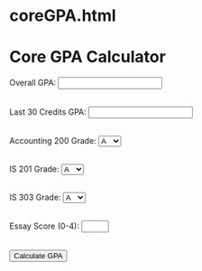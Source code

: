 # coreGPA.html
<!-- Braxdon Simmons, Dylan Mattern, Mckay Abott, Blake McAvoy, Saxon Cullimore, Aly Leavitt -->
<!-- HTML Core GPA group assignment -->


<!DOCTYPE html>
<html>
<head>
 <title>Core GPA Calculator</title>
</head>
<body>
 <h1>Core GPA Calculator</h1>
  <form>
   <label for="overallGPA">Overall GPA:</label>
   <input type="number" step="0.01" id="overallGPA" name="overallGPA"><br><br>


   <label for="last30CreditsGPA">Last 30 Credits GPA:</label>
   <input type="number" step="0.01" id="last30CreditsGPA" name="last30CreditsGPA"><br><br>


   <label for="accounting200Grade">Accounting 200 Grade:</label>
   <select id="accounting200Grade" name="accounting200Grade">
       <option value="A">A</option>
       <option value="A-">A-</option>
       <option value="B+">B+</option>
       <option value="B">B</option>
       <option value="B-">B-</option>
       <option value="C+">C+</option>
       <option value="C">C</option>
       <option value="C-">C-</option>
   </select><br><br>


   <label for="is201Grade">IS 201 Grade:</label>
   <select id="is201Grade" name="is201Grade">
       <option value="A">A</option>
       <option value="A-">A-</option>
       <option value="B+">B+</option>
       <option value="B">B</option>
       <option value="B-">B-</option>
       <option value="C+">C+</option>
       <option value="C">C</option>
       <option value="C-">C-</option>
   </select><br><br>


   <label for="is303Grade">IS 303 Grade:</label>
   <select id="is303Grade" name="is303Grade">
       <option value="A">A</option>
       <option value="A-">A-</option>
       <option value="B+">B+</option>
       <option value="B">B</option>
       <option value="B-">B-</option>
       <option value="C+">C+</option>
       <option value="C">C</option>
       <option value="C-">C-</option>
   </select><br><br>


   <label for="essayScore">Essay Score (0-4):</label>
   <input type="number" step="1" id="essayScore" name="essayScore" min="0" max="4"><br><br>


   <button type="button" onclick="calculateGPA()">Calculate GPA</button>
   <label id="calculatedGPA"></label>
 </form>


 <script>
   // JavaScript function to calculate the GPA
   function calculateGPA() {
     // Read input values
     var overallGPA = parseFloat(document.getElementById("overallGPA").value);
     var last30CreditsGPA = parseFloat(document.getElementById("last30CreditsGPA").value);
     var accounting200Grade = document.getElementById("accounting200Grade").value;
     var is201Grade = document.getElementById("is201Grade").value;
     var is303Grade = document.getElementById("is303Grade").value;
     var essayScore = parseFloat(document.getElementById("essayScore").value);


     // Convert letter grades to grade points
     var gradePoints = {
       "A": 4.0,
       "A-": 3.7,
       "B+": 3.3,
       "B": 3.0,
       "B-": 2.7,
       "C+": 2.3,
       "C": 2.0,
       "C-": 1.7,
       "D+": 1.3,
       "D": 1.0,
       "F": 0.0
     };
     var accounting200Points = gradePoints[accounting200Grade];
     var is201Points = gradePoints[is201Grade];
     var is303Points = gradePoints[is303Grade];


     // Calculate the Core GPA
       var coreGPA = (overallGPA * 0.12 + last30CreditsGPA * 0.18 + (accounting200Points * 0.05) +
                    (is201Points * 0.3) + (is303Points * 0.3) + (essayScore * 0.05));
     // Display the calculated GPA
     document.getElementById("calculatedGPA").innerHTML = "Calculated GPA: " + coreGPA.toFixed(2);
   }
 </script>
</body>
</html>



